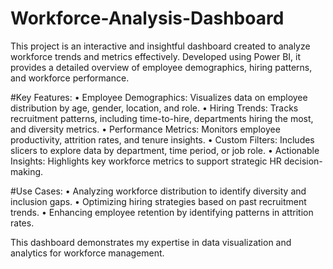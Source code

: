 # Workforce-Analysis-Dashboard
This project is an interactive and insightful dashboard created to analyze workforce trends and metrics effectively. Developed using Power BI, it provides a detailed overview of employee demographics, hiring patterns, and workforce performance.

#Key Features:
	•	Employee Demographics: Visualizes data on employee distribution by age, gender, location, and role.
	•	Hiring Trends: Tracks recruitment patterns, including time-to-hire, departments hiring the most, and diversity metrics.
	•	Performance Metrics: Monitors employee productivity, attrition rates, and tenure insights.
	•	Custom Filters: Includes slicers to explore data by department, time period, or job role.
	•	Actionable Insights: Highlights key workforce metrics to support strategic HR decision-making.

#Use Cases:
	•	Analyzing workforce distribution to identify diversity and inclusion gaps.
	•	Optimizing hiring strategies based on past recruitment trends.
	•	Enhancing employee retention by identifying patterns in attrition rates.

This dashboard demonstrates my expertise in data visualization and analytics for workforce management.

